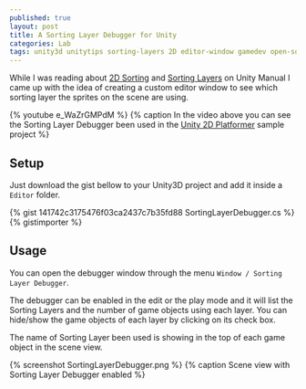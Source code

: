 ```yaml
---
published: true
layout: post
title: A Sorting Layer Debugger for Unity
categories: Lab
tags: unity3d unitytips sorting-layers 2D editor-window gamedev open-source
---
```

While I was reading about [2D Sorting](https://docs.unity3d.com/Manual/2DSorting.html) and [Sorting Layers](https://docs.unity3d.com/Manual/class-TagManager.html#SortingLayers) on Unity Manual I came up with the idea of creating a custom editor window to see which sorting layer the sprites on the scene are using.

{% youtube e_WaZrGMPdM %}
{% caption In the video above you can see the Sorting Layer Debugger been used in the [Unity 2D Platformer](https://assetstore.unity.com/packages/essentials/tutorial-projects/2d-platformer-11228) sample project %}

## Setup
Just download the gist bellow to your Unity3D project and add it inside a `Editor` folder.

{% gist 141742c3175476f03ca2437c7b35fd88 SortingLayerDebugger.cs %}
{% gistimporter %}

## Usage
You can open the debugger window through the menu `Window / Sorting Layer Debugger`.

The debugger can be enabled in the edit or the play mode and it will list the Sorting Layers and the number of game objects using each layer. You can hide/show the game objects of each layer by clicking on its check box.

The name of Sorting Layer been used is showing in the top of each game object in the scene view.

{% screenshot SortingLayerDebugger.png %}
{% caption Scene view with Sorting Layer Debugger enabled %}